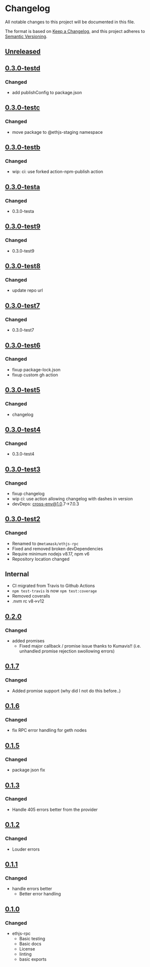 # Changelog
All notable changes to this project will be documented in this file.

The format is based on [Keep a Changelog](https://keepachangelog.com/en/1.0.0/),
and this project adheres to [Semantic Versioning](https://semver.org/spec/v2.0.0.html).

## [Unreleased]

## [0.3.0-testd]
### Changed
- add publishConfig to package.json

## [0.3.0-testc]
### Changed
- move package to @ethjs-staging namespace

## [0.3.0-testb]
### Changed
- wip: ci: use forked action-npm-publish action

## [0.3.0-testa]
### Changed
- 0.3.0-testa

## [0.3.0-test9]
### Changed
- 0.3.0-test9

## [0.3.0-test8]
### Changed
- update repo url

## [0.3.0-test7]
### Changed
- 0.3.0-test7

## [0.3.0-test6]
### Changed
- fixup package-lock.json
- fixup custom gh action

## [0.3.0-test5]
### Changed
- changelog

## [0.3.0-test4]
### Changed
- 0.3.0-test4

## [0.3.0-test3]
### Changed
- fixup changelog
- wip ci: use action allowing changelog with dashes in version
- devDeps: cross-env@1.0.7->7.0.3

## [0.3.0-test2]
### Changed
- Renamed to `@metamask/ethjs-rpc`
- Fixed and removed broken devDependencies
- Require minimum nodejs v8.17, npm v6
- Repository location changed
## Internal
- CI migrated from Travis to Github Actions
- `npm test-travis` is now `npm test:coverage`
- Removed coveralls
- .nvm rc v8->v12

## [0.2.0]
### Changed
- added promises
  - Fixed major callback / promise issue thanks to Kumavis!! (i.e. unhandled promise rejection swollowing errors)

## [0.1.7]
### Changed
- Added promise support (why did I not do this before..)

## [0.1.6]
### Changed
- fix RPC error handling for geth nodes

## [0.1.5]
### Changed
- package json fix

## [0.1.3]
### Changed
- Handle 405 errors better from the provider

## [0.1.2]
### Changed
- Louder errors

## [0.1.1]
### Changed
- handle errors better
  - Better error handling

## [0.1.0]
### Changed
- ethjs-rpc
  - Basic testing
  - Basic docs
  - License
  - linting
  - basic exports

[Unreleased]: https://github.com/legobeat/ethjs-rpc/compare/v0.3.0-testd...HEAD
[0.3.0-testd]: https://github.com/legobeat/ethjs-rpc/compare/v0.3.0-testc...v0.3.0-testd
[0.3.0-testc]: https://github.com/legobeat/ethjs-rpc/compare/v0.3.0-testb...v0.3.0-testc
[0.3.0-testb]: https://github.com/legobeat/ethjs-rpc/compare/v0.3.0-testa...v0.3.0-testb
[0.3.0-testa]: https://github.com/legobeat/ethjs-rpc/compare/v0.3.0-test9...v0.3.0-testa
[0.3.0-test9]: https://github.com/legobeat/ethjs-rpc/compare/v0.3.0-test8...v0.3.0-test9
[0.3.0-test8]: https://github.com/legobeat/ethjs-rpc/compare/v0.3.0-test7...v0.3.0-test8
[0.3.0-test7]: https://github.com/legobeat/ethjs-rpc/compare/v0.3.0-test6...v0.3.0-test7
[0.3.0-test6]: https://github.com/legobeat/ethjs-rpc/compare/v0.3.0-test5...v0.3.0-test6
[0.3.0-test5]: https://github.com/legobeat/ethjs-rpc/compare/v0.3.0-test4...v0.3.0-test5
[0.3.0-test4]: https://github.com/legobeat/ethjs-rpc/compare/v0.3.0-test3...v0.3.0-test4
[0.3.0-test3]: https://github.com/legobeat/ethjs-rpc/compare/v0.3.0-test2...v0.3.0-test3
[0.3.0-test2]: https://github.com/legobeat/ethjs-rpc/compare/v0.2.0...v0.3.0-test2
[0.2.0]: https://github.com/legobeat/ethjs-rpc/compare/v0.1.7...v0.2.0
[0.1.7]: https://github.com/legobeat/ethjs-rpc/compare/v0.1.6...v0.1.7
[0.1.6]: https://github.com/legobeat/ethjs-rpc/compare/v0.1.5...v0.1.6
[0.1.5]: https://github.com/legobeat/ethjs-rpc/compare/v0.1.3...v0.1.5
[0.1.3]: https://github.com/legobeat/ethjs-rpc/compare/v0.1.2...v0.1.3
[0.1.2]: https://github.com/legobeat/ethjs-rpc/compare/v0.1.1...v0.1.2
[0.1.1]: https://github.com/legobeat/ethjs-rpc/compare/v0.1.0...v0.1.1
[0.1.0]: https://github.com/legobeat/ethjs-rpc/releases/tag/v0.1.0
